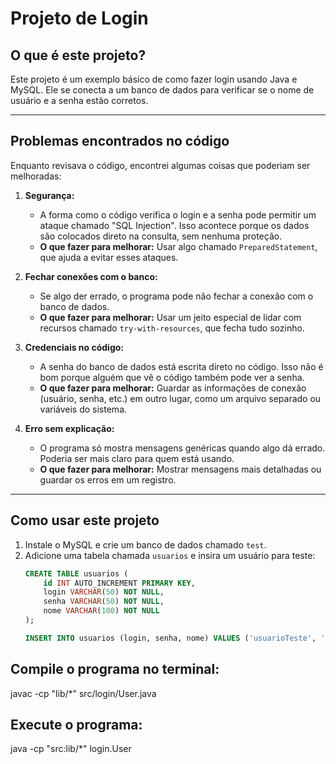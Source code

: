 # Projeto de Login

## O que é este projeto?
Este projeto é um exemplo básico de como fazer login usando Java e MySQL. Ele se conecta a um banco de dados para verificar se o nome de usuário e a senha estão corretos.

---

## Problemas encontrados no código
Enquanto revisava o código, encontrei algumas coisas que poderiam ser melhoradas:

1. **Segurança:**
   - A forma como o código verifica o login e a senha pode permitir um ataque chamado "SQL Injection". Isso acontece porque os dados são colocados direto na consulta, sem nenhuma proteção.
   - **O que fazer para melhorar:** Usar algo chamado `PreparedStatement`, que ajuda a evitar esses ataques.

2. **Fechar conexões com o banco:**
   - Se algo der errado, o programa pode não fechar a conexão com o banco de dados.
   - **O que fazer para melhorar:** Usar um jeito especial de lidar com recursos chamado `try-with-resources`, que fecha tudo sozinho.

3. **Credenciais no código:**
   - A senha do banco de dados está escrita direto no código. Isso não é bom porque alguém que vê o código também pode ver a senha.
   - **O que fazer para melhorar:** Guardar as informações de conexão (usuário, senha, etc.) em outro lugar, como um arquivo separado ou variáveis do sistema.

4. **Erro sem explicação:**
   - O programa só mostra mensagens genéricas quando algo dá errado. Poderia ser mais claro para quem está usando.
   - **O que fazer para melhorar:** Mostrar mensagens mais detalhadas ou guardar os erros em um registro.

---

## Como usar este projeto
1. Instale o MySQL e crie um banco de dados chamado `test`.
2. Adicione uma tabela chamada `usuarios` e insira um usuário para teste:
   ```sql
   CREATE TABLE usuarios (
       id INT AUTO_INCREMENT PRIMARY KEY,
       login VARCHAR(50) NOT NULL,
       senha VARCHAR(50) NOT NULL,
       nome VARCHAR(100) NOT NULL
   );

   INSERT INTO usuarios (login, senha, nome) VALUES ('usuarioTeste', 'senhaTeste', 'Teste User');


## Compile o programa no terminal:

javac -cp "lib/*" src/login/User.java

## Execute o programa:

java -cp "src:lib/*" login.User

